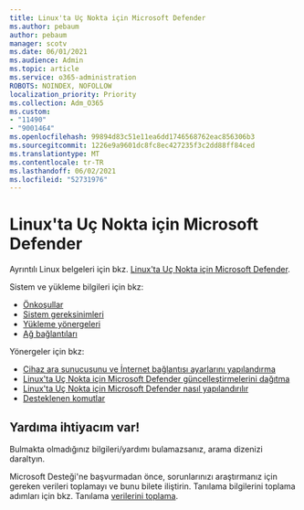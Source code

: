 ```yaml
---
title: Linux'ta Uç Nokta için Microsoft Defender
ms.author: pebaum
author: pebaum
manager: scotv
ms.date: 06/01/2021
ms.audience: Admin
ms.topic: article
ms.service: o365-administration
ROBOTS: NOINDEX, NOFOLLOW
localization_priority: Priority
ms.collection: Adm_O365
ms.custom:
- "11490"
- "9001464"
ms.openlocfilehash: 99894d83c51e11ea6dd1746568762eac856306b3
ms.sourcegitcommit: 1226e9a9601dc8fc8ec427235f3c2dd88ff84ced
ms.translationtype: MT
ms.contentlocale: tr-TR
ms.lasthandoff: 06/02/2021
ms.locfileid: "52731976"
---
```

# <a name="microsoft-defender-for-endpoint-on-linux"></a>Linux'ta Uç Nokta için Microsoft Defender

Ayrıntılı Linux belgeleri için bkz. [Linux'ta Uç Nokta için Microsoft Defender](/microsoft-365/security/defender-endpoint/microsoft-defender-endpoint-linux).

Sistem ve yükleme bilgileri için bkz:

- [Önkoşullar](/microsoft-365/security/defender-endpoint/microsoft-defender-endpoint-linux#prerequisites)
- [Sistem gereksinimleri](/microsoft-365/security/defender-endpoint/microsoft-defender-endpoint-linux#system-requirements)
- [Yükleme yönergeleri](/microsoft-365/security/defender-endpoint/microsoft-defender-endpoint-linux#installation-instructions)
- [Ağ bağlantıları](/microsoft-365/security/defender-endpoint/microsoft-defender-endpoint-linux#network-connections)

Yönergeler için bkz:

- [Cihaz ara sunucusunu ve İnternet bağlantısı ayarlarını yapılandırma](/microsoft-365/security/defender-endpoint/configure-proxy-internet#enable-access-to-microsoft-defender-atp-service-urls-in-the-proxy-server)
- [Linux'ta Uç Nokta için Microsoft Defender güncelleştirmelerini dağıtma](/microsoft-365/security/defender-endpoint/linux-updates)
- [Linux'ta Uç Nokta için Microsoft Defender nasıl yapılandırılır](/microsoft-365/security/defender-endpoint/microsoft-defender-endpoint-linux#how-to-configure-microsoft-defender-for-endpoint-on-linux)
- [Desteklenen komutlar](/microsoft-365/security/defender-endpoint/linux-resources#supported-commands)

## <a name="i-need-help"></a>Yardıma ihtiyacım var!

Bulmakta olmadığınız bilgileri/yardımı bulamazsanız, arama dizenizi daraltyın.

Microsoft Desteği'ne başvurmadan önce, sorunlarınızı araştırmanız için gereken verileri toplamayı ve bunu bilete iliştirin. Tanılama bilgilerini toplama adımları için bkz. Tanılama [verilerini toplama](/microsoft-365/security/defender-endpoint/linux-resources#collect-diagnostic-information).